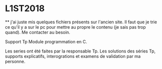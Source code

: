 # L1ST2018

** j'ai juste mis quelques fichiers présents sur l'ancien site. Il faut que je trie ce qu'il y a sur le pc pour mettre au propre le contenu (je sais pas trop quand). Me contacter au besoin.

Support Tp Module programmation en C.

Les series ont été faites par la responsable Tp. Les solutions des séries Tp, supports explicatifs, interogrations et examens de validation par ma personne.